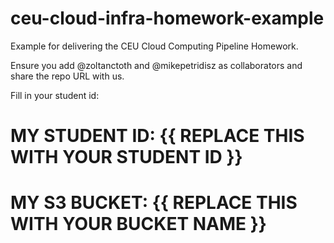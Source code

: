 # ceu-cloud-infra-homework-example
Example for delivering the CEU Cloud Computing Pipeline Homework.

Ensure you add @zoltanctoth and @mikepetridisz as collaborators and share the repo URL with us.

Fill in your student id:
# MY STUDENT ID: {{ REPLACE THIS WITH YOUR STUDENT ID }}
# MY S3 BUCKET: {{ REPLACE THIS WITH YOUR BUCKET NAME }}

